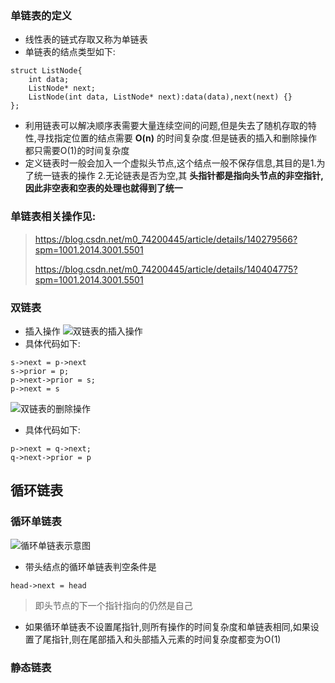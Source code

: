 ### 单链表的定义
- 线性表的链式存取又称为单链表
- 单链表的结点类型如下:
```
struct ListNode{
    int data;
    ListNode* next;
    ListNode(int data, ListNode* next):data(data),next(next) {}
};
```
- 利用链表可以解决顺序表需要大量连续空间的问题,但是失去了随机存取的特性,寻找指定位置的结点需要 __O(n)__ 的时间复杂度.但是链表的插入和删除操作都只需要O(1)的时间复杂度
- 定义链表时一般会加入一个虚拟头节点,这个结点一般不保存信息,其目的是1.为了统一链表的操作 2.无论链表是否为空,其 __头指针都是指向头节点的非空指针,因此非空表和空表的处理也就得到了统一__
### 单链表相关操作见:
> https://blog.csdn.net/m0_74200445/article/details/140279566?spm=1001.2014.3001.5501
>
> https://blog.csdn.net/m0_74200445/article/details/140404775?spm=1001.2014.3001.5501
### 双链表
- 插入操作
![双链表的插入操作](https://img.picui.cn/free/2024/09/20/66ed0e6698fe2.jpg)
- 具体代码如下:
```
s->next = p->next
s->prior = p;
p->next->prior = s;
p->next = s
```
![双链表的删除操作](https://img.picui.cn/free/2024/09/20/66ed0e66b11a1.jpg)
- 具体代码如下:
```
p->next = q->next;
q->next->prior = p 
```
## 循环链表
### 循环单链表
![循环单链表示意图](https://img.picui.cn/free/2024/09/20/66ed617301333.jpg)
- 带头结点的循环单链表判空条件是
```
head->next = head
```
> 即头节点的下一个指针指向的仍然是自己
- 如果循环单链表不设置尾指针,则所有操作的时间复杂度和单链表相同,如果设置了尾指针,则在尾部插入和头部插入元素的时间复杂度都变为O(1)
### 静态链表
